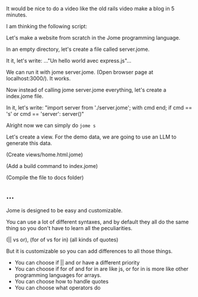 It would be nice to do a video like the old rails video make a blog in 5 minutes.

I am thinking the following script:

Let's make a website from scratch in the Jome programming language.

In an empty directory, let's create a file called server.jome.

It it, let's write: ..."Un hello world avec express.js"...

We can run it with jome server.jome. (Open browser page at localhost:3000/). It works.

Now instead of calling jome server.jome everything, let's create a index.jome file.

In it, let's write: "import server from './server.jome'; with cmd end; if cmd == 's' or cmd == 'server': server()"

Alright now we can simply do `jome s`

Let's create a view. For the demo data, we are going to use an LLM to generate this data.

(Create views/home.html.jome)

(Add a build command to index.jome)

(Compile the file to docs folder)


## ...

Jome is designed to be easy and customizable.

You can use a lot of different syntaxes, and by default they all do the same thing so you don't have to learn all the peculiarities.

(|| vs or), (for of vs for in) (all kinds of quotes)

But it is customizable so you can add differences to all those things.

- You can choose if || and or have a different priority
- You can choose if for of and for in are like js, or for in is more like other programming languages for arrays.
- You can choose how to handle quotes
- You can choose what operators do